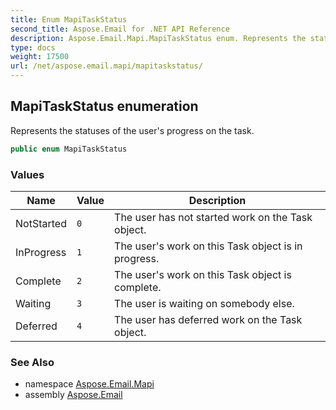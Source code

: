 ```yaml
---
title: Enum MapiTaskStatus
second_title: Aspose.Email for .NET API Reference
description: Aspose.Email.Mapi.MapiTaskStatus enum. Represents the statuses of the users progress on the task
type: docs
weight: 17500
url: /net/aspose.email.mapi/mapitaskstatus/
---
```

## MapiTaskStatus enumeration

Represents the statuses of the user's progress on the task.

```csharp
public enum MapiTaskStatus
```

### Values

| Name | Value | Description |
| --- | --- | --- |
| NotStarted | `0` | The user has not started work on the Task object. |
| InProgress | `1` | The user's work on this Task object is in progress. |
| Complete | `2` | The user's work on this Task object is complete. |
| Waiting | `3` | The user is waiting on somebody else. |
| Deferred | `4` | The user has deferred work on the Task object. |

### See Also

* namespace [Aspose.Email.Mapi](../../aspose.email.mapi/)
* assembly [Aspose.Email](../../)


